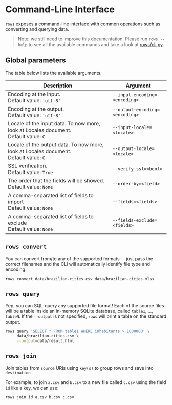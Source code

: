 # Command-Line Interface

`rows` exposes a command-line interface with common operations such as
converting and querying data.


> Note: we still need to improve this documentation. Please run `rows --help`
> to see all the available commands and take a look at [rows/cli.py][rows-cli].

## Global parameters

The table below lists the available arguments.

<table>
	<thead>
	<tr>
		<th>Description</th>
		<th>Argument</span></th>
	</tr>
	</thead>
     <tbody>
          <tr>
               <td>
                    Encoding at the input.
                    <br />
                    Default value: <code>'utf-8'</code>
               </td>
               <td>
                    <code class="flag">--input-encoding=&lt;encoding&gt;</code>
               </td>
          </tr>
          <tr>
               <td>
                    Encoding at the output.
                    <br />
                    Default value: <code>'utf-8'</code>
               </td>
               <td>
                    <code class="flag">--output-encoding=&lt;encoding&gt;</code>
               </td>
          </tr>
          <tr>
               <td>
                    Locale of the input data. To now more, look at Locales document.
                    <br />
                    Default value: <code>C</code>
               </td>
               <td>
                    <code class="flag">--input-locale=&lt;locale&gt;</code>
               </td>
          </tr>
          <tr>
               <td>
                    Locale of the output data. To now more, look at Locales document.
                    <br />
                    Default value: <code>C</code>
               </td>
               <td>
                    <code class="flag">--output-locale=&lt;locale&gt;</code>
               </td>
          </tr>
          <tr>
               <td>
                    SSL verification.
                    <br />
                    Default value: <code>True</code>
               </td>
               <td>
                    <code class="flag">--verify-ssl=&lt;bool&gt;</code>
               </td>
          </tr>
          <tr>
               <td>
                    The order that the fields will be showed.
                    <br />
                    Default value: <code>None</code>
               </td>
               <td>
                    <code class="flag">--order-by=&lt;field&gt;</code>
               </td>
          </tr>
          <tr>
               <td>
                    A comma-separated list of fields to import
                    <br />
                    Default value: <code>None</code>
               </td>
               <td>
                    <code class="flag">--fields=&lt;fields&gt;</code>
               </td>
          </tr>
          <tr>
               <td>
                    A comma-separated list of fields to exclude
                    <br />
                    Default value: <code>None</code>
               </td>
               <td>
                    <code class="flag">--fields-exclude=&lt;fields&gt;</code>
               </td>
          </tr>
      </tbody>
</table>

## `rows convert`

You can convert from/to any of the supported formats -- just pass the correct
filenames and the CLI will automatically identify file type and encoding:

```bash
rows convert data/brazilian-cities.csv data/brazilian-cities.xlsx
```


## `rows query`

Yep, you can SQL-query any supported file format! Each of the source files will
be a table inside an in-memory SQLite database, called `table1`, ..., `tableN`.
If the `--output` is not specified, `rows` will print a table on the standard
output.


```bash
rows query 'SELECT * FROM table1 WHERE inhabitants > 1000000' \
     data/brazilian-cities.csv \
     --output=data/result.html
```

## `rows join`

Join tables from `source` URIs using `key(s)` to group rows and save into `destination`

For example, to join `a.csv` and `b.csv` to a new file called `c.csv` using the field `id` like a key, we can use:

```bash
rows join id a.csv b.csv c.csv
```


[rows-cli]: https://github.com/turicas/rows/blob/develop/rows/cli.py
